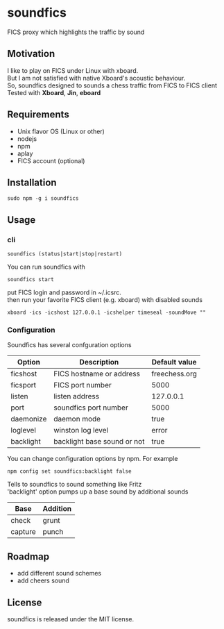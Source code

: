 # soundfics
FICS proxy which highlights the traffic by sound

## Motivation
I like to play on FICS under Linux with xboard.<br>
But I am not satisfied with native Xboard's acoustic behaviour.<br>
So, soundfics designed to sounds a chess traffic from FICS to FICS client <br>
Tested with **Xboard**, **Jin**, **eboard**

## Requirements
- Unix flavor OS (Linux or other)
- nodejs
- npm
- aplay
- FICS account (optional)

## Installation
```
sudo npm -g i soundfics
```
## Usage

### cli
```
soundfics (status|start|stop|restart)
```
You can run soundfics with 
```
soundfics start
```
put FICS login and password in ~/.icsrc.<br>
then run your favorite FICS client (e.g. xboard) with disabled sounds
```
xboard -ics -icshost 127.0.0.1 -icshelper timeseal -soundMove ""
```

### Configuration
Soundfics has several confguration options

|Option|Description|Default value|
|------|-----------|-------------|
|ficshost|FICS hostname or address|freechess.org|
|ficsport|FICS port number|5000|
|listen|listen address|127.0.0.1|
|port|soundfics port number|5000|
|daemonize|daemon mode|true|
|loglevel|winston log level|error|
|backlight|backlight base sound or not|true|

You can change configuration options by npm.
For example
```
npm config set soundfics:backlight false
```
Tells to soundfics to sound something like Fritz<br>
'backlight' option pumps up a base sound by additional sounds

|Base|Addition|
|----|------|
|check|grunt|
|capture|punch|

## Roadmap
- add different sound schemes
- add cheers sound

## License
soundfics is released under the MIT license.
